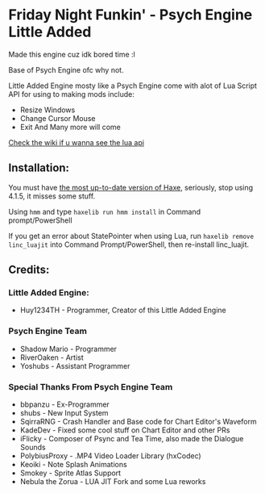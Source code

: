 # Friday Night Funkin' - Psych Engine Little Added
Made this engine cuz idk bored time :l

Base of Psych Engine ofc why not.

Little Added Engine mosty like a Psych Engine come with alot of Lua Script API for using to making mods include:
- Resize Windows
- Change Cursor Mouse
- Exit
And Many more will come

[Check the wiki if u wanna see the lua api](https://github.com/khuonghoanghuy/FNF-PsychEngine_littleAdded/wiki)

## Installation:
You must have [the most up-to-date version of Haxe](https://haxe.org/download/), seriously, stop using 4.1.5, it misses some stuff.

Using `hmm` and type `haxelib run hmm install` in Command prompt/PowerShell

If you get an error about StatePointer when using Lua, run `haxelib remove linc_luajit` into Command Prompt/PowerShell, then re-install linc_luajit.

## Credits:
### Little Added Engine:
* Huy1234TH - Programmer, Creator of this Little Added Engine
### Psych Engine Team
* Shadow Mario - Programmer
* RiverOaken - Artist
* Yoshubs - Assistant Programmer
### Special Thanks From Psych Engine Team
* bbpanzu - Ex-Programmer
* shubs - New Input System
* SqirraRNG - Crash Handler and Base code for Chart Editor's Waveform
* KadeDev - Fixed some cool stuff on Chart Editor and other PRs
* iFlicky - Composer of Psync and Tea Time, also made the Dialogue Sounds
* PolybiusProxy - .MP4 Video Loader Library (hxCodec)
* Keoiki - Note Splash Animations
* Smokey - Sprite Atlas Support
* Nebula the Zorua - LUA JIT Fork and some Lua reworks

